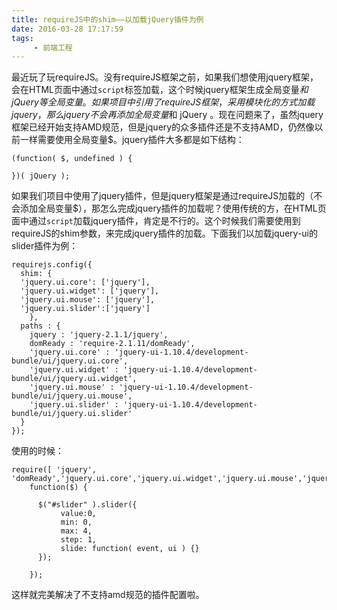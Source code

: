 ```yaml
---
title: requireJS中的shim——以加载jQuery插件为例
date: 2016-03-28 17:17:59
tags:
     - 前端工程
---
```

最近玩了玩requireJS。没有requireJS框架之前，如果我们想使用jquery框架，会在HTML页面中通过`script`标签加载，这个时候jquery框架生成全局变量$和jQuery等全局变量。如果项目中引用了requireJS框架，采用模块化的方式加载jquery，那么jquery不会再添加全局变量$和 jQuery 。现在问题来了，虽然jquery框架已经开始支持AMD规范，但是jquery的众多插件还是不支持AMD，仍然像以前一样需要使用全局变量$。jquery插件大多都是如下结构：

```
(function( $, undefined ) {

})( jQuery );
```
 如果我们项目中使用了jquery插件，但是jquery框架是通过requireJS加载的（不会添加全局变量$），那怎么完成jquery插件的加载呢？使用传统的方，在HTML页面中通过`script`加载jquery插件，肯定是不行的。这个时候我们需要使用到requireJS的shim参数，来完成jquery插件的加载。下面我们以加载jquery-ui的slider插件为例：

```
requirejs.config({
  shim: {
  'jquery.ui.core': ['jquery'],
  'jquery.ui.widget': ['jquery'],
  'jquery.ui.mouse': ['jquery'],
  'jquery.ui.slider':['jquery']
    },
  paths : {
    jquery : 'jquery-2.1.1/jquery',
    domReady : 'require-2.1.11/domReady',
    'jquery.ui.core' : 'jquery-ui-1.10.4/development-bundle/ui/jquery.ui.core',
    'jquery.ui.widget' : 'jquery-ui-1.10.4/development-bundle/ui/jquery.ui.widget',
    'jquery.ui.mouse' : 'jquery-ui-1.10.4/development-bundle/ui/jquery.ui.mouse',
    'jquery.ui.slider' : 'jquery-ui-1.10.4/development-bundle/ui/jquery.ui.slider'
  }
});
```
使用的时候：

```
require([ 'jquery', 'domReady','jquery.ui.core','jquery.ui.widget','jquery.ui.mouse','jquery.ui.slider'],
    function($) {

      $("#slider" ).slider({
           value:0,
           min: 0,
           max: 4,
           step: 1,
           slide: function( event, ui ) {}    
      });      

    });
```

这样就完美解决了不支持amd规范的插件配置啦。
